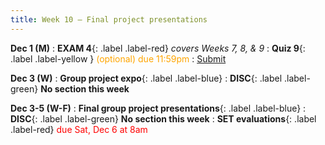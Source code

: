 ```yaml
---
title: Week 10 — Final project presentations
---
```


**Dec 1 (M)**
: **EXAM 4**{: .label .label-red} *covers Weeks 7, 8, & 9*
: **Quiz 9**{: .label .label-yellow } <font color="orange">(optional) due 11:59pm</font>
    : [Submit](.)

**Dec 3 (W)**
: **Group project expo**{: .label .label-blue}
: **DISC**{: .label .label-green} **No section this week** 

**Dec 3-5 (W-F)**
: **Final group project presentations**{: .label .label-blue}
: **DISC**{: .label .label-green} **No section this week** 
: **SET evaluations**{: .label .label-red} <font color="red">due Sat, Dec 6 at 8am</font>
